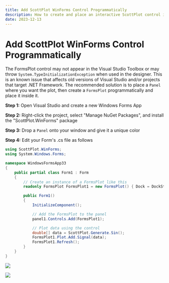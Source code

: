 ```yaml
---
title: Add ScottPlot WinForms Control Programmatically
description: How to create and place an interactive ScottPlot control in a Form without using the Visual Studio designer
date: 2023-12-13
---
```


# Add ScottPlot WinForms Control Programmatically

The FormsPlot control may not appear in the Visual Studio Toolbox or may throw `System.TypeInitializationException` when used in the designer. This is an known issue that affects old versions of Visual Studio and/or projects that target .NET Framework. The recommended solution is to place a `Panel` where you want the plot, then create a `FormsPlot` programmatically and place it inside it.

**Step 1:** Open Visual Studio and create a new Windows Forms App

**Step 2:** Right-click the project, select "Manage NuGet Packages", and install the "ScottPlot.WinForms" package

**Step 3:** Drop a `Panel` onto your window and give it a unique color

**Step 4:** Edit your Form's .cs file as follows

```cs
using ScottPlot.WinForms;
using System.Windows.Forms;

namespace WindowsFormsApp33
{
    public partial class Form1 : Form
    {
        // Create an instance of a FormsPlot like this
        readonly FormsPlot FormsPlot1 = new FormsPlot() { Dock = DockStyle.Fill };

        public Form1()
        {
            InitializeComponent();

            // Add the FormsPlot to the panel
            panel1.Controls.Add(FormsPlot1);

            // Plot data using the control
            double[] data = ScottPlot.Generate.Sin();
            FormsPlot1.Plot.Add.Signal(data);
            FormsPlot1.Refresh();
        }
    }
}
```

![](/images/faq/add-winforms-programmatically/screenshot3.png)

![](/images/faq/add-winforms-programmatically/screenshot4.png)
